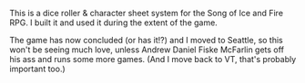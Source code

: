 This is a dice roller & character sheet system for the Song of Ice and
Fire RPG. I built it and used it during the extent of the game.

The game has now concluded (or has it!?) and I moved to Seattle, so this
won't be seeing much love, unless Andrew Daniel Fiske McFarlin gets off
his ass and runs some more games. (And I move back to VT, that's
probably important too.)
